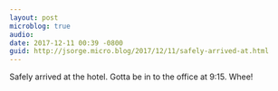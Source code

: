 ```yaml
---
layout: post
microblog: true
audio: 
date: 2017-12-11 00:39 -0800
guid: http://jsorge.micro.blog/2017/12/11/safely-arrived-at.html
---
```

Safely arrived at the hotel. Gotta be in to the office at 9:15. Whee!
